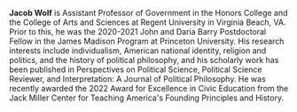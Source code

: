**Jacob Wolf** is Assistant Professor of Government in the Honors College and the
College of Arts and Sciences at Regent University in Virginia Beach, VA. Prior
to this, he was the 2020-2021 John and Daria Barry Postdoctoral Fellow in the
James Madison Program at Princeton University.  His research interests include
individualism, American national identity, religion and politics, and the
history of political philosophy, and his scholarly work has been published in
Perspectives on Political Science, Political Science Reviewer, and
Interpretation: A Journal of Political Philosophy. He was recently awarded the
2022 Award for Excellence in Civic Education from the Jack Miller Center for
Teaching America's Founding Principles and History.
